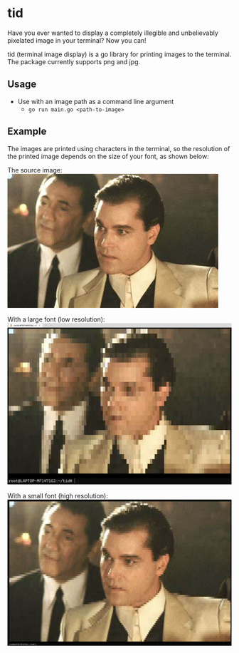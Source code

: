 # tid
Have you ever wanted to display a completely illegible and unbelievably pixelated image in your terminal? Now you can!

tid (terminal image display) is a go library for printing images to the terminal. The package currently supports png and jpg.

## Usage
- Use with an image path as a command line argument
  - `go run main.go <path-to-image>`

## Example

The images are printed using characters in the terminal, so the resolution of the printed image depends on the size of your font, as shown below:

The source image:  
![Source](static/goodfella.jpg)

With a large font (low resolution):  
![Printed - small](static/small_printed.png)

With a small font (high resolution):  
![Printed - large](static/large_printed.png)
